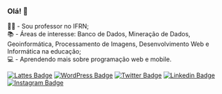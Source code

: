 ### Olá! 👋

👨‍🏫 - Sou professor no IFRN; <br/>
📚 - Áreas de interesse: Banco de Dados, Mineração de Dados, Geoinformática, Processamento de Imagens, Desenvolvimento Web e Informática na educação;<br/>
💻 - Aprendendo mais sobre programação web e mobile.

<!--
**ciromoura/ciromoura** is a ✨ _special_ ✨ repository because its `README.md` (this file) appears on your GitHub profile.

- 🔭 I’m currently working on ...
- 🌱 I’m currently learning ...
- 👯 I’m looking to collaborate on ...
- 🤔 I’m looking for help with ...
- 💬 Ask me about ...
- 📫 How to reach me: ...
- 😄 Pronouns: ...
- ⚡ Fun fact: ...
-->

[![Lattes Badge](https://img.shields.io/badge/-Lattes-gray?style=flat-square)](http://lattes.cnpq.br/6573088805666433)
[![WordPress Badge](https://img.shields.io/badge/-Blog-21759B?style=flat-square&logo=WordPress&logoColor=white&link=https://ciromoura.com.br/)](https://ciromoura.com.br)
[![Twitter Badge](https://img.shields.io/badge/-Twitter-1ca0f1?style=flat-square&labelColor=1ca0f1&logo=twitter&logoColor=white&link=https://twitter.com/ciromoura)](https://twitter.com/ciromoura)
[![Linkedin Badge](https://img.shields.io/badge/-LinkedIn-blue?style=flat-square&logo=Linkedin&logoColor=white&link=https://www.linkedin.com/in/cirodgm/)](https://www.linkedin.com/in/cirodgm/)
[![Instagram Badge](https://img.shields.io/badge/-Instagram-5d2e98?style=flat-square&labelColor=5d2e98&logo=Instagram&logoColor=white&link=https://instagram.com/ciromoura)](https://instagram.com/ciromoura)

